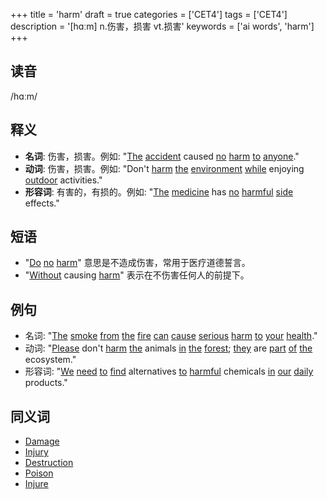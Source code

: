 +++
title = 'harm'
draft = true
categories = ['CET4']
tags = ['CET4']
description = '[hɑːm] n.伤害，损害 vt.损害'
keywords = ['ai words', 'harm']
+++

## 读音
/hɑːm/

## 释义
- **名词**: 伤害，损害。例如: "[The](/zh/post/the/) [accident](/zh/post/accident/) caused [no](/zh/post/no/) [harm](/zh/post/harm/) [to](/zh/post/to/) [anyone](/zh/post/anyone/)."
- **动词**: 伤害，损害。例如: "Don't [harm](/zh/post/harm/) [the](/zh/post/the/) [environment](/zh/post/environment/) [while](/zh/post/while/) enjoying [outdoor](/zh/post/outdoor/) activities."
- **形容词**: 有害的，有损的。例如: "[The](/zh/post/the/) [medicine](/zh/post/medicine/) has [no](/zh/post/no/) [harmful](/zh/post/harmful/) [side](/zh/post/side/) effects."

## 短语
- "[Do](/zh/post/do/) [no](/zh/post/no/) [harm](/zh/post/harm/)" 意思是不造成伤害，常用于医疗道德誓言。
- "[Without](/zh/post/without/) causing [harm](/zh/post/harm/)" 表示在不伤害任何人的前提下。

## 例句
- 名词: "[The](/zh/post/the/) [smoke](/zh/post/smoke/) [from](/zh/post/from/) [the](/zh/post/the/) [fire](/zh/post/fire/) [can](/zh/post/can/) [cause](/zh/post/cause/) [serious](/zh/post/serious/) [harm](/zh/post/harm/) [to](/zh/post/to/) [your](/zh/post/your/) [health](/zh/post/health/)."
- 动词: "[Please](/zh/post/please/) don't [harm](/zh/post/harm/) [the](/zh/post/the/) animals [in](/zh/post/in/) [the](/zh/post/the/) [forest](/zh/post/forest/); [they](/zh/post/they/) are [part](/zh/post/part/) [of](/zh/post/of/) [the](/zh/post/the/) ecosystem."
- 形容词: "[We](/zh/post/we/) [need](/zh/post/need/) [to](/zh/post/to/) [find](/zh/post/find/) alternatives [to](/zh/post/to/) [harmful](/zh/post/harmful/) chemicals [in](/zh/post/in/) [our](/zh/post/our/) [daily](/zh/post/daily/) products."

## 同义词
- [Damage](/zh/post/damage/)
- [Injury](/zh/post/injury/)
- [Destruction](/zh/post/destruction/)
- [Poison](/zh/post/poison/)
- [Injure](/zh/post/injure/)
